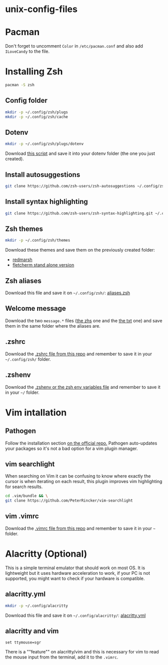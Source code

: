 # unix-config-files

# Pacman
Don't forget to uncomment `Color` in `/etc/pacman.conf` and also add `ILoveCandy` to the file.

# Installing Zsh
```Zsh
pacman -S zsh
```
## Config folder
```Zsh
mkdir -p ~/.config/zsh/plugs
mkdir -p ~/.config/zsh/cache
```

## Dotenv
```Zsh
mkdir -p ~/.config/zsh/plugs/dotenv
```
Download [this script](https://github.com/ohmyzsh/ohmyzsh/blob/master/plugins/dotenv/dotenv.plugin.zsh) and save it into your dotenv folder (the one you just created). 

## Install autosuggestions
```Zsh
git clone https://github.com/zsh-users/zsh-autosuggestions ~/.config/zsh/plugs/zsh-autosuggestions
```

## Install syntax highlighting 
```Zsh
git clone https://github.com/zsh-users/zsh-syntax-highlighting.git ~/.config/zsh/plugs/zsh-syntax
```

## Zsh themes
```Zsh
mkdir -p ~/.config/zsh/themes
```
Download these themes and save them on the previously created folder:
* [redmarsh](./.config/zsh/themes/redmarsh.zsh)
* [fletcherm stand alone version](./.config/zsh/themes/fletcherm.zsh-theme)

## Zsh aliases
Download this file and save it on `~/.config/zsh/`:
[aliases.zsh](./.config/zsh/aliases.zsh)

## Welcome message
Download the two `message.*` files ([the zhs](./.config/zsh/message.zsh) one and the [the txt](./.config/zsh/message.txt) one) and save them in the same folder where the aliases are.

## .zshrc
Download the [.zshrc file from this repo](./.config/zsh/.zshrc) and remember to save it in your `~/.config/zsh/` folder.

## .zshenv
Download the [.zshenv or the zsh env variables file](./.zshenv) and remember to save it in your `~/` folder.

# Vim intallation
## Pathogen
Follow the installation section [on the official repo.](https://github.com/tpope/vim-pathogen) Pathogen auto-updates your packages so it's not a bad option for a vim plugin manager.

## vim searchlight
When searching on Vim it can be confusing to know where exactly the cursor is when iterating on each result, this plugin improves vim highlighting for search results. 
```Zsh
cd .vim/bundle && \
git clone https://github.com/PeterRincker/vim-searchlight
```
## vim .vimrc
Download the [.vimrc file from this repo](./.vimrc) and remember to save it in your `~` folder.

# Alacritty (Optional)
This is a simple terminal emulator that should work on most OS. It is lightweight but it uses hardware acceleration to work, if your PC is not supported, you might want to check if your hardware is compatible. 

## alacritty.yml
```Zsh
mkdir -p ~/.config/alacritty
```
Download this file and save it on `~/.config/alacritty/`:
[alacritty.yml](./.config/alacritty/alacritty.yml)

## alacritty and vim
```Vim
set ttymouse=sgr
```
There is a ""feature"" on alacritty/vim and this is necessary for vim to read the mouse input from the terminal, add it to the `.vimrc`.
